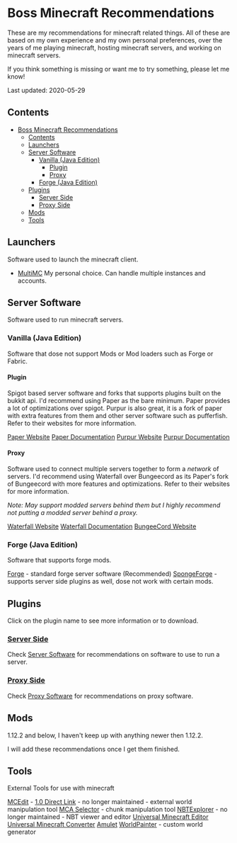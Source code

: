 # Boss Minecraft Recommendations

These are my recommendations for minecraft related things.
All of these are based on my own experience and my own personal preferences, over the years of me playing minecraft, hosting minecraft servers, and working on minecraft servers.

If you think something is missing or want me to try something, please let me know!

Last updated: 2020-05-29

## Contents

- [Boss Minecraft Recommendations](#boss-minecraft-recommendations)
  - [Contents](#contents)
  - [Launchers](#launchers)
  - [Server Software](#server-software)
    - [Vanilla (Java Edition)](#vanilla-java-edition)
      - [Plugin](#plugin)
      - [Proxy](#proxy)
    - [Forge (Java Edition)](#forge-java-edition)
  - [Plugins](#plugins)
    - [Server Side](#server-side)
    - [Proxy Side](#proxy-side)
  - [Mods](#mods)
  - [Tools](#tools)

## Launchers

Software used to launch the minecraft client.

- [MultiMC](https://multimc.org/) My personal choice. Can handle multiple instances and accounts.

## Server Software

Software used to run minecraft servers.

### Vanilla (Java Edition)

Software that dose not support Mods or Mod loaders such as Forge or Fabric.

#### Plugin

Spigot based server software and forks that supports plugins built on the bukkit api.
I'd recommend using Paper as the bare minimum. Paper provides a lot of optimizations over spigot. Purpur is also great, it is a fork of paper with extra features from them and other server software such as pufferfish. Refer to their websites for more information.

[Paper Website](https://papermc.io/)
[Paper Documentation](https://paper.readthedocs.io/en/latest/)
[Purpur Website](https://purpurmc.org/)
[Purpur Documentation](https://purpurmc.org/docs/)

#### Proxy

Software used to connect multiple servers together to form a *network* of servers.
I'd recommend using Waterfall over Bungeecord as its Paper's fork of Bungeecord with more features and optimizations. Refer to their websites for more information.

*Note: May support modded servers behind them but I highly recommend not putting a modded server behind a proxy.*

[Waterfall Website](https://papermc.io/downloads#Waterfall)
[Waterfall Documentation](https://paper.readthedocs.io/en/latest/#running-a-waterfall-proxy)
[BungeeCord Website](https://www.spigotmc.org/wiki/bungeecord/)

### Forge (Java Edition)

Software that supports forge mods.

[Forge](https://files.minecraftforge.net/net/minecraftforge/forge/index_1.12.2.html) - standard forge server software (Recommended)
[SpongeForge](https://www.spongepowered.org/downloads/spongeforge) - supports server side plugins as well, dose not work with certain mods.

## Plugins

Click on the plugin name to see more information or to download.

### [Server Side](./server-side-plugins.md)

Check [Server Software](#server-software) for recommendations on software to use to run a server.

### [Proxy Side](./proxy-side-plugins.md)

Check [Proxy Software](#proxy) for recommendations on proxy software.

## Mods

1.12.2 and below, I haven't keep up with anything newer then 1.12.2.

I will add these recommendations once I get them finished.

## Tools

External Tools for use with minecraft

[MCEdit](https://www.mcedit.net/downloads.html) - [1.0 Direct Link](https://github.com/Podshot/MCEdit-Unified/releases) - no longer maintained - external world manipulation tool
[MCA Selector](https://github.com/Querz/mcaselector/releases) - chunk manipulation tool
[NBTExplorer](https://github.com/jaquadro/NBTExplorer/releases) - no longer maintained - NBT viewer and editor
[Universal Minecraft Editor](https://www.universalminecrafteditor.com/)
[Universal Minecraft Converter](https://www.universalminecraftconverter.com/)
[Amulet](https://www.amuletmc.com/)
[WorldPainter](https://www.worldpainter.net/) - custom world generator
